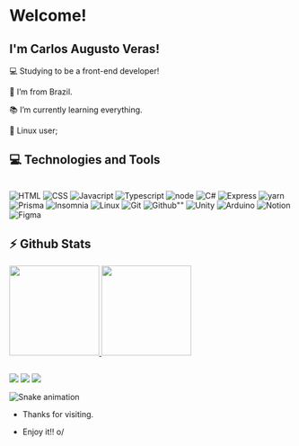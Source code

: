 # Welcome!

## I'm Carlos Augusto Veras!

:computer: Studying to be a front-end developer!

:house_with_garden: I’m from Brazil.

:books: I’m currently learning everything.

:penguin: Linux user;

## :computer: Technologies and Tools

<div style="display: inline_block"><br>
  <img alt="HTML" src="https://img.shields.io/badge/HTML5-E34F26?style=for-the-badge&logo=html5&logoColor=white">
  <img alt="CSS" src="https://img.shields.io/badge/CSS3-1572B6?style=for-the-badge&logo=css3&logoColor=white">
  <img alt="Javacript" src="https://img.shields.io/badge/JavaScript-323330?style=for-the-badge&logo=javascript&logoColor=F7DF1E">
  <img alt="Typescript" src="https://img.shields.io/badge/TypeScript-007ACC?style=for-the-badge&logo=typescript&logoColor=white">
   <img alt="node" src="https://img.shields.io/badge/Node.js-339933?style=for-the-badge&logo=nodedotjs&logoColor=white">
  <img alt="C#" src="https://img.shields.io/badge/C%23-239120?style=for-the-badge&logo=c-sharp&logoColor=white">
  <img alt="Express" src="https://img.shields.io/badge/Express.js-000000?style=for-the-badge&logo=express&logoColor=white">
  <img alt="yarn" src="https://img.shields.io/badge/Yarn-2C8EBB?style=for-the-badge&logo=yarn&logoColor=white">
  <img alt="Prisma" src="https://img.shields.io/badge/prisma-1B222D?style=for-the-badge&logo=prisma&logoColor=white">
  <img alt="Insomnia" src="https://img.shields.io/badge/Insomnia-5849be?style=for-the-badge&logo=Insomnia&logoColor=white">
  <img alt="Linux" src="https://img.shields.io/badge/Linux-FCC624?style=for-the-badge&logo=linux&logoColor=black">
  <img alt="Git" src="https://img.shields.io/badge/Git-F05032?style=for-the-badge&logo=git&logoColor=white">
  <img alt=Github"" src="https://img.shields.io/badge/GitHub-100000?style=for-the-badge&logo=github&logoColor=white">
  <img alt="Unity" src="https://img.shields.io/badge/Unity-100000?style=for-the-badge&logo=unity&logoColor=white">
  <img alt="Arduino" src="https://img.shields.io/badge/Arduino-00979D?style=for-the-badge&logo=Arduino&logoColor=white">
  <img alt="Notion" src="https://img.shields.io/badge/Notion-000000?style=for-the-badge&logo=notion&logoColor=white">
  <img alt="Figma" src="https://img.shields.io/badge/Figma-F24E1E?style=for-the-badge&logo=figma&logoColor=white">
  
</div>
  

## :zap: Github Stats


<div style="display: flex;">
  <a href="https://github.com/carlosaugustoveras">
  <img height="160em" src="https://github-readme-stats.vercel.app/api?username=carlosaugustoveras&show_icons=true&theme=dark&include_all_commits=true&count_private=true"/>
  <img height="160em" src="https://github-readme-stats.vercel.app/api/top-langs/?username=carlosaugustoveras&layout=compact&langs_count=7&theme=dark"/>
</div>
  

  
  ##
  
  <div> 
  <a href="https://www.instagram.com/augusto_veras_/" target="_blank"><img src="https://img.shields.io/badge/-Instagram-%23E4405F?style=for-the-badge&logo=instagram&logoColor=white" target="_blank"></a>
  <a href = "mailto:augustov490@gmail.com"><img src="https://img.shields.io/badge/-Gmail-%23333?style=for-the-badge&logo=gmail&logoColor=white" target="_blank"></a>
   <a href = "https://github.com/carlosaugustoveras" target="_blank"> <img src= "https://img.shields.io/badge/GitHub-100000?style=for-the-badge&logo=github&logoColor=white"></a>
  <!--<a href="https://www.linkedin.com/in/carlos-augusto-veras-582aa8191/" target="_blank"><img src="https://img.shields.io/badge/-LinkedIn-%230077B5?style=for-the-badge&logo=linkedin&logoColor=white" target="_blank"></a>-->
  
   ![Snake animation](https://github.com/carlosaugustoveras/carlosaugustoveras/blob/output/github-contribution-grid-snake.svg)
    
  </div>
  
  - Thanks for visiting.

  - Enjoy it!! o/
